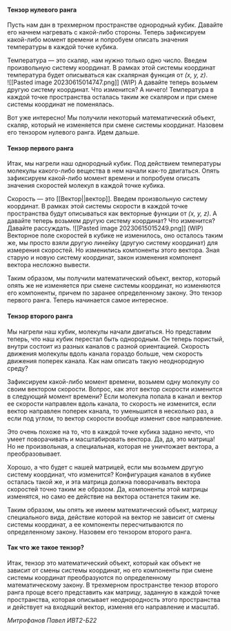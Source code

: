 #### Тензор нулевого ранга

Пусть нам дан в трехмерном пространстве однородный кубик. Давайте его начнем нагревать с какой-либо стороны. Теперь зафиксируем какой-либо момент времени и попробуем описать значения температуры в каждой точке кубика.  
  
Температура — это скаляр, нам нужно только одно число. Введем произвольную систему координат. В рамках этой системы координат температура будет описываться как скалярная функция от _(x, y, z)_.  
![[Pasted image 20230615014747.png]]
(WIP)
А давайте теперь возьмем другую систему координат. Что изменится? А ничего! Температура в каждой точке пространства осталась таким же скаляром и при смене системы координат не поменялась.  
  
Вот уже интересно! Мы получили некоторый математический объект, скаляр, который не изменяется при смене системы координат. Назовем его тензором нулевого ранга. Идем дальше.  
  
#### Тензор первого ранга

Итак, мы нагрели наш однородный кубик. Под действием температуры молекулы какого-либо вещества в нем начали как-то двигаться. Опять зафиксируем какой-либо момент времени и попробуем описать значения скоростей молекул в каждой точке кубика.  
  
Скорость — это [[Вектор||вектор]]. Введем произвольную систему координат. В рамках этой системы скорости в каждой точке пространства будут описываться как векторные функции от _(x, y, z)_. А давайте теперь возьмем другую систему координат? Что изменится? Давайте рассуждать.  ![[Pasted image 20230615015249.png]]
(WIP)
Векторное поле скоростей в кубике не изменилось, оно осталось таким же, мы просто взяли другую линейку (другую систему координат) для измерения скоростей. Но изменились компоненты этого вектора. Зная старую и новую систему координат, закон изменения компонент вектора несложно вывести.  
  
Таким образом, мы получили математический объект, вектор, который опять же не изменяется при смене системы координат, но изменяются его компоненты, причем по заранее определенному закону. Это тензор первого ранга. 
Теперь начинается самое интересное.  
  
#### Тензор второго ранга

Мы нагрели наш кубик, молекулы начали двигаться. Но представим теперь, что наш кубик перестал быть однородным. Он теперь пористый, внутри состоит из разных каналов с разной ориентацией. Скорость движения молекулы вдоль канала гораздо больше, чем скорость движения поперек канала. Как нам описать такую неоднородную среду?  
  
Зафиксируем какой-либо момент времени, возьмем одну молекулу со своим вектором скорости. Вопрос, как этот вектор скорости изменится в следующий момент времени? Если молекула попала в канал и вектор ее скорости направлен вдоль канала, то скорость не изменится, если вектор направлен поперек канала, то уменьшится в несколько раз, а если под углом, то вектор скорости вообще изменит свое направление.  
  
Это очень похоже на то, что в каждой точке кубика задано нечто, что умеет поворачивать и масштабировать вектора. Да, да, это матрица! Но не произвольная, а специальная, которая не уничтожает вектора, а преобразовывает.  
  
Хорошо, а что будет с нашей матрицей, если мы возьмем другую систему координат, что изменится? Конфигурация каналов в кубике осталась такой же, и эта матрица должна поворачивать вектора скоростей точно таким же образом. Да, компоненты этой матрицы изменятся, но само ее действие на вектора останется таким же.  
  
Таким образом, мы опять же имеем математический объект, матрицу специального вида, действие которой на вектор не зависит от смены системы координат, а ее компоненты пересчитываются по определенному закону. Назовем его тензором второго ранга.  
  
#### Так что же такое тензор?

Итак, тензор это математический объект, который как объект не зависит от смены системы координат, но его компоненты при смене системы координат преобразуются по определенному математическому закону. В трехмерном пространстве тензор второго ранга проще всего представить как матрицу, заданную в каждой точке пространства, которая описывает неоднородность этого пространства и действует на входящий вектор, изменяя его направление и масштаб.

*Митрофанов Павел ИВТ2-Б22*
